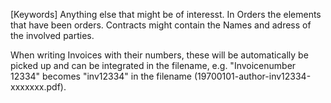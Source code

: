 [Keywords]
  Anything else that might be of interesst.
  In Orders the elements that have been orders. Contracts might contain the
  Names and adress of the involved parties.
  
  When writing Invoices with their numbers, these will be automatically be 
  picked up and can be integrated in the filename, e.g. "Invoicenumber 12334"
  becomes "inv12334" in the filename (19700101-author-inv12334-xxxxxxx.pdf).

